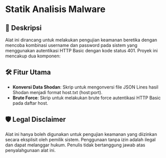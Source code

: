 # Statik Analisis Malware

## 📌 Deskripsi
Alat ini dirancang untuk melakukan pengujian keamanan beretika dengan mencoba kombinasi username dan password pada sistem yang menggunakan autentikasi HTTP Basic dengan kode status 401. Proyek ini mencakup dua komponen:


## 🛠️ Fitur Utama
- **Konversi Data Shodan**: Skrip untuk mengonversi file JSON Lines hasil Shodan menjadi format host.txt (host:port).
- **Brute Force**: Skrip untuk melakukan brute force autentikasi HTTP Basic pada daftar host.

## 🛡️ Legal Disclaimer
Alat ini hanya boleh digunakan untuk pengujian keamanan yang diizinkan secara eksplisit oleh pemilik sistem. Penggunaan tanpa izin adalah ilegal dan dapat melanggar hukum. Penulis tidak bertanggung jawab atas penyalahgunaan alat ini.

